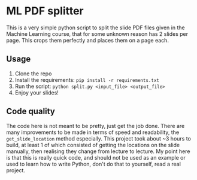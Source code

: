 # ML PDF splitter
This is a very simple python script to split the slide PDF files given in the Machine Learning course, that for some unknown reason has 2 slides per page. This crops them perfectly and places them on a page each.

## Usage
1. Clone the repo
2. Install the requirements: `pip install -r requirements.txt`
3. Run the script: `python split.py <input_file> <output_file>`
4. Enjoy your slides!

## Code quality
The code here is not meant to be pretty, just get the job done. There are many improvements to be made in terms of speed and readability, the `get_slide_location` method especially. This project took about ~3 hours to build, at least 1 of which consisted of getting the locations on the slide manually, then realising they change from lecture to lecture. My point here is that this is really quick code, and should not be used as an example or used to learn how to write Python, don't do that to yourself, read a real project.
